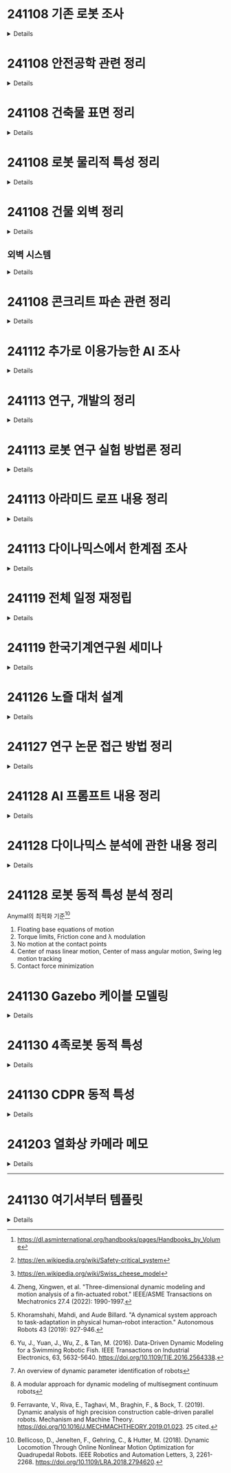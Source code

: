 # 241108 기존 로봇 조사
<details>
- 고스트 로보틱스 vision60
  - 카탈로그 분석 - 방수 방진 인증말고는 의외로 인증 요소는 업었음.
- Warehouse robot [^case1]
- X-57 Maxwell Overview (NASA) [^X57]
- ARGOS (Active Response Gravity Offload System) (NASA) [^ARGOS]
- Atlas Centaur (Convair) [^AtlasCentaur]

- Tesla Model 3 파워트레인
  - Tesla의 특허 공개 정책으로 많은 기술 자료 확인 가능
  - 모터 설계, 배터리 관리 시스템 등
  - 실제 분해 분석 보고서들도 공개됨
  - 배터리 팩 설계
  - 모터 및 인버터 구조
  - 열관리 시스템
  - 제어 소프트웨어 아키텍처

- SpaceX Falcon 9
  - 발사체 설계의 주요 개념들 공개
  - 엔진 테스트 데이터
  - 착륙 시스템 개발 과정

### 1. NASA JPL의 Ingenuity
공개 수준: 매우 높음
- 접근 가능한 자료:
  * GitHub의 비행 소프트웨어 코드
  * NASA Technical Reports Server(NTRS)의 상세 설계 문서
  * 극한 환경 대응 설계 문서
  * 실제 화성 비행 데이터와 분석
  * 로터 시스템 상세 설계
- 접근 경로:
  * nasa.gov
  * GitHub NASA 저장소
  * 공개 학술 논문
  * NASA 기술 보고서

### 2. MIT Cheetah Robot
공개 수준: 매우 높음
- 접근 가능한 자료:
  * 전체 제어 소프트웨어 (GitHub)
  * 동역학 모델링 상세 문서
  * 실시간 제어 알고리즘
  * 하드웨어 설계 문서
  * 실험 데이터셋
- 접근 경로:
  * MIT 연구실 웹사이트
  * GitHub 저장소
  * 학술 논문
  * ROS 위키

### 3. SpaceX Falcon 9
공개 수준: 높음
- 접근 가능한 자료:
  * NASA 계약 관련 기술 문서
  * 엔진 시스템 기본 설계
  * 발사/착륙 시스템 설계
  * 비행 데이터
  * 안전성 분석 보고서
- 접근 경로:
  * NASA 기술 보고서
  * SpaceX 웹사이트
  * FAA 인증 문서
  * 공개 학술 자료

### 4. Boston Dynamics Spot
공개 수준: 높음
- 접근 가능한 자료:
  * SDK 완전 문서화
  * API 레퍼런스
  * 하드웨어 인터페이스 사양
  * 응용 개발 가이드
  * 예제 코드
- 접근 경로:
  * 공식 개발자 포털
  * GitHub 저장소
  * 기술 문서 사이트
  * 개발자 포럼

### 5. Solar Impulse 2
공개 수준: 높음
- 접근 가능한 자료:
  * 태양전지 시스템 설계
  * 에너지 관리 시스템
  * 구조 설계 문서
  * 비행 데이터
  * 개발 과정 문서
- 접근 경로:
  * 공식 프로젝트 사이트
  * 기술 논문
  * 교육 자료
  * 연구 보고서

### 6. Virgin Hyperloop
공개 수준: 상당함
- 접근 가능한 자료:
  * 기본 시스템 설계
  * 안전성 검증 절차
  * 테스트 트랙 데이터
  * 특허 문서
- 접근 경로:
  * 공식 기술 문서
  * 특허 데이터베이스
  * 규제 제출 문서
  * 연구 논문

### 7. Formula E Gen2
공개 수준: 상당함
- 접근 가능한 자료:
  * 파워트레인 스펙
  * 배터리 시스템 설계
  * 공기역학 데이터
  * 경주 데이터
- 접근 경로:
  * FIA 기술 규정
  * 팀 기술 문서
  * 경기 데이터
  * 연구 논문

### 8. Google Wing
공개 수준: 상당함
- 접근 가능한 자료:
  * 드론 제어 시스템
  * 안전 인증 문서
  * API 문서
  * 운영 데이터
- 접근 경로:
  * 개발자 포털
  * FAA 인증 문서
  * 기술 블로그
  * GitHub 저장소

## 제한적 기술 자료 공개 프로젝트
(이하 프로젝트들은 기본적인 마케팅 자료나 특허 정도만 공개)

- VoltAero Cassio
- Pipistrel Velis Electro
- HondaJet Elite
- Joby Aviation S4
- XCOR Lynx
- Archer Midnight
- Eviation Alice
- Beta Technologies ALIA
- Embraer E2
- Aurora D8
- Universal Hydrogen
- Heart Aerospace ES-19
- Blue Origin New Shepard
- Lilium Jet
- Rimac Nevera
- Hyundai NEXO
- Sono Sion
- Aptera
- ABB YuMi
- Nuro R2
- Voith Inline Thruster
- Volocopter 2X

## 분석 기준
각 프로젝트는 다음 기준으로 평가:
1. 공식 기술 문서 공개 수준
2. 소스 코드/SDK 공개 여부
3. 특허 이상의 상세 설계 공개
4. 실제 운용/테스트 데이터 접근성
5. 개발 과정 문서화 수준

## 자료 접근 방법
1. 공식 문서/웹사이트
2. 학술 데이터베이스
3. 특허 검색
4. 정부/규제기관 문서
5. 오픈소스 저장소
6. 개발자 포럼/커뮤니티

## 주요 발견사항
1. 정부/연구기관 프로젝트가 가장 상세한 기술 공개
2. 안전 인증이 필요한 프로젝트들의 검증 데이터 접근 가능
3. 오픈소스 정책 프로젝트들의 개발자 문서 충실
4. 대부분의 상업 프로젝트는 제한적 공개
5. 교육/연구 목적 프로젝트의 높은 공개성


- Sample Data Sources
  - 기업 기술 블로그
  - 특허 데이터베이스
  - 학술 논문
  - 인증 문서
  - 개발자 컨퍼런스 발표 자료
  - 기업 발표 자료
  - 기술 컨퍼런스 발표
  - 개발자 블로그

- 참고 레퍼런스
  - 항공 학회 논문
    - AIAA (American Institute of Aeronautics and Astronautics)
    - SAE Aerospace 기술 논문들
  - 인증 관련 문서
    - FAA와 EASA의 인증 보고서
    - 특히 새로운 기술 적용시의 특별 조건들(Special Conditions) 참고
  - 특허 문서
    - Google Patents나 특허청 데이터베이스
    - 상세한 기술 구현 방식 확인 가능
  - 제작사 기술 문서
    - 정비 매뉴얼
    - 시스템 설명서
    - 부품 카탈로그

</details>

# 241108 안전공학 관련 정리
<details>
- ​RAMS 분석
  - 신뢰도(Reliability), 가용도(Availability), 정비도(Maintainability), 안전도(Safety)
  - 
</details>

# 241108 건축물 표면 정리
<details>
- 결국 건축물 외벽도 사용품 공사하는 만큼 주요 리스트업 후 카탈로그 참조하는것이 좋을것.
- LX 하우시스[^LX]
- MECE 전략[^MECE]
- 적합한 실험 횟수는 몇번인가: 30번
  - 중심극한정리(Central limit theorem)가 표본크기 30이상에서 성립하기 때문[^CLT]
    - 동일한 확률분포를 가진 독립 확률 변수 n개의 평균의 분포는 n이 적당히 크다면 정규분포에 가까워진다는 정리

- 물리 성질 관련 핸드북 정리
  - ASM Metals Handbook[^ASM]
  - 

- safety critical system[^SCS]
  - The Safety Critical Systems Handbook

- Swiss cheese model[^SCM]

- Tribology   마찰 공학, 윤활 공학	
- robotics handbook에 5. Mechanical Properties 부분 참고.
- Model Predictive Impedance Control
- AGMA 110.03
- Github Engineering Blogs
  - https://github.com/kilimchoi/engineering-blogs
  - https://github.com/crispgm/awesome-engineering-blogs
  - https://github.com/sumodirjo/engineering-blogs
  - https://github.com/androiddevnotes/awesome-google-engineering-blogs
  - https://github.com/exajobs/engineering-blogs-collection
</details>

# 241108 로봇 물리적 특성 정리
<details>
- 버클링
- 응력집중
- 충격
- cavitation 공동현상
- 용착 , Scoring 스코링
- 피팅(Pitting)
- 경마모 영역 (응착 마모), 400N보다 클 경우 가혹마모(severe wear) 영역 (박리 마모)
- 프레팅
- 윤활공학
</details>

# 241108 건물 외벽 정리
<details>
## 주요 건축 요소
- 강화 콘크리트 (철근콘크리트)
  - 고강도 콘크리트와 철근의 조합으로 뛰어난 내구성 제공
  - 압축강도가 높고 시공이 용이함
- 구조용 강재 (Steel)
  - 높은 인장강도와 유연성
  - 철골조 또는 철골철근콘크리트조(SRC)에 사용
  - 가벼우면서도 강한 구조 가능
</details>

## 외벽 시스템
<details>
- 커튼월 (Curtain Wall)
  - 알루미늄 프레임에 유리를 끼운 구조
  - 건물 하중을 지지하지 않는 비내력벽
  - 종류
    - 스틱시스템: 현장에서 조립
    - 유닛시스템: 공장 제작 후 설치

- 외장 마감재
  - 알루미늄 복합패널
  - 금속 패널
  - 석재 클래딩
  - 강화유리
  
## 특수 기술요소:

- 내진 설계
  - 제진장치
  - 면진시스템
  - 튜닝매스댐퍼(TMD)

- 에너지 효율
  - 로이유리(Low-E Glass) 사용
  - 이중외피 시스템
  - 단열재 강화

- 외벽 유지관리
  - BMU(Building Maintenance Unit) 시스템
  - 곤돌라 설치
  - 청소용 트랙 시스템

## 주요 커튼월/외장재 제조사
- LG하우시스
- KCC
- 한화L&C
- 현대알루미늄
- POSCO A&C
  
## 외벽 성능
- 단열성능 (열관류율)
- 기밀성
- 수밀성
- 내풍압성
- 차음성능
- 내화성능
</details>

# 241108 콘크리트 파손 관련 정리
<details>
## 콘크리트 파손 종류
- 콘크리트가 떨어져 나오는 현상을 '박리' 또는 '박락'이라고 합니다.
  - 박리(剝離): 콘크리트 표면이 벗겨지거나 떨어져 나가는 현상
  - 박락(剝落): 콘크리트가 덩어리째 떨어져 나가는 현상
  - 원인
    - 동결융해 작용
    - 철근의 부식 팽창
    - 콘크리트의 노화
    - 시공 불량
    - 외부 충격
## 콘크리트 박리에 대한 AI 모델링
- 물리적 특성 모델링
  - 탄성계수, 밀도, 포아송비 등 콘크리트의 기본 물성치 고려
  - 응력파 전달 속도 계산
  - Boussinesq 해법 기반 응력 분포 계산
- 충격 분석
  - 충격량-운동량 원리를 이용한 충격력 계산
  - 깊이별 응력 분포 분석
  - 박리 발생 가능성 평가
- 시각화
  - 응력 분포 그래프 생성
  - 임계 강도 표시
  - 거리에 따른 응력 변화 분석
## 콘크리트 박리 관련 수식 (AI)
### 충격력(F) 계산
  > F = m(v₁ - v₂)/Δt
    - m: 충돌체 질량, v₁: 충돌 전 속도, v₂: 충돌 후 속도, Δt: 충돌 시간
  - 적용: 외부 충격에 의한 초기 충격력 산정

### 응력파 전파 속도(c)
  > c = √(E/ρ)
    - E: 탄성계수, ρ: 밀도
  - 적용: 콘크리트 내부 응력파 전파 속도 계산

### Boussinesq 해법
  > 수직응력: σz = (3P/2π) * (z³/(r² + z²)^(5/2))
  > 전단응력: τrz = (3P/2π) * (rz²/(r² + z²)^(5/2))
    - P: 집중하중, r: 하중점으로부터 수평거리, z: 깊이
  - 적용: 깊이와 거리에 따른 응력 분포 계산

### 동적 하중 응력
  > σd = DIF × σs
    - σd: 동적응력, DIF: Dynamic Increase Factor, σs: 정적응력
  - 적용: 변형률 속도 효과를 고려한 동적 응력 산정

### Hertz 접촉이론
  > σmax = (1/π) * √(3FE/4R²)
    - F: 충격력, E: 탄성계수, R: 접촉 반경, 
  - 적용: 접촉면에서의 최대 응력 계산

### 박리 판정 조건
  > σt > ft
    - σt: 인장응력, ft: 콘크리트 인장강도
  - 적용: 박리 발생 여부 판정

### 응력파 반사계수(R)
  > R = (Z₂ - Z₁)/(Z₂ + Z₁)
    - Z = ρc: 음향임피던스, ρ: 밀도, c: 응력파 속도
  - 적용: 경계면에서의 응력파 반사 특성 분석

### 균열 진전 에너지
  > G = K²/E
    - G: 에너지 해방률, K: 응력확대계수, E: 탄성계수
  - 적용: 균열 진전에 필요한 에너지 계산

### 주요 고려사항
  - 동적 하중의 특성
  - 응력파의 전파와 반사
  - 재료의 물성
  - 기하학적 조건

# 재료 손상 관련 레퍼런스
- 재료강도학 (Material Strength) 시리즈
  - 기계적 성질, 파괴역학, 피로, 마모 등 기본 개념부터 심화 내용까지 체계적으로 다룹니다

- 트라이볼로지 개론 (Introduction to Tribology)
  - 마찰, 마모, 윤활 등 트라이볼로지 전반을 다룹니다
  - 실제 산업 현장의 사례도 포함되어 있습니다


- 금속재료학 (Metallurgical Engineering)
  - 금속 재료의 부식, 피로, 크리프 등 다양한 손상 메커니즘을 설명합니다
  - 미세구조와 물성의 관계도 자세히 다룹니다

- 재료공학의 이해와 응용 시리즈 (ASM Handbook)
  - 약 3,000페이지 분량의 대작
  - 재료의 물성, 시험방법, 손상분석, 열처리, 표면처리 등 모든 내용을 망라
  - 특히 Volume 11 "Failure Analysis and Prevention"이 손상 메커니즘을 상세히 다룹니다

- Engineering Materials: Mechanical Behavior and Testing
  - 1,500페이지 이상의 종합 교재
  - 재료의 기계적 성질부터 각종 시험법, 손상 사례까지 포함
  - 풍부한 도표와 사진으로 이해하기 쉽게 구성

- 재료손상과 수명평가 (Materials Damage and Life Assessment)
  - 약 2,000페이지 분량
  - 이론적 배경부터 실제 산업현장의 사례연구까지 포함
  - 손상 진단/예측 방법론도 상세히 설명
</details>

# 241112 추가로 이용가능한 AI 조사
<details>

- https://consensus.app - 학술 논문조사 및 요약
- https://www.perplexity.ai/
- Elicit.org
  
- 초기 탐색: Perplexity, Semantic Scholar
- 심화 분석: Elicit, Consensus
- 관계 파악: Connected Papers, Iris.ai
- 추적/관리: Research Rabbit, Litmaps
- 요약/정리: Scholarcy
</details>

# 241113 연구, 개발의 정리
<details>
- 개발: 없는걸 새로 만들어보자
  - 새로운 가치창출
  - 가치 창출이 목적
    - 어떤 새로운 가치를 만들 수 있는가?
    - 사용자에게 어떤 이점을 제공하는가?
    - 실용적 효용이 초점
  
- 연구: 기존의 문제를 해결한다.
  - 기존 방식의 한계점 찾기: 구체적인 한계점이 연구의 동기
    - 기존 한계 극복이 초점
    - 문제 해결이 목적
      - "왜 이런 문제가 있는가?"
      - "어떻게 하면 이 문제를 해결할 수 있는가?"
      - 이상적인 상황에서만 작동한다.
      - 계산 비용이 너무 높다.
      - 특정 조건에서 실패한다.
    - 현장의 불만사항/한계점 수집하기
    - 기존 논문들의 Future Work 섹션 검토
    - 다른 분야의 유사한 문제 해결 방식 참고

- 연구 프로세스
  - 문제 정의
    - 기존 연구 조사
    - 한계점 파악
    - 해결할 문제 명확화
  - 가설 수립
    - 문제 해결 방향 제시
    - 이론적 근거 준비
    - 검증 가능한 형태로 구체화
  - 방법론 설계
    - 실험 설계
    - 검증 방법 결정
    - 평가 지표 선정
  - 실험 및 검증
    - 데이터 수집
    - 통계적 분석
    - 가설 검증
  - 결론 도출
    - 이론적 기여도 정리
    - 한계점 명시
    - 후속 연구 제안
- 개발 프로세스
  - 요구사항 분석
    - 시장/사용자 조사
    - 기능 명세 작성
    - 기술적 제약 파악
  - 솔루션 기획
    - 아키텍처 설계
    - 기술 스택 선정
    - 개발 범위 설정
  - 프로토타입 개발
    - 핵심 기능 구현
    - 사용성 테스트
    - 피드백 수집
  - 반복 개선
    - 기능 추가/개선
    - 성능 최적화
    - 버그 수정
  - 제품화
    - 안정성 확보
    - 문서화
    - 유지보수 계획
</details>

# 241113 로봇 연구 실험 방법론 정리
<details>

## 1. 비교 실험 (Comparative Study)
### 적용 분야
- 제어 알고리즘 성능 비교
- 로봇 동작 정확도 평가
- 에너지 효율성 분석

### 핵심 지표
- 정확도(Position/Force Error)
- 응답 속도(Response Time)
- 안정성(Stability)
- 에너지 효율(Power Consumption)
- 작업 완료 시간(Task Completion Time)

## 2. 시뮬레이션 연구 (Simulation Study)
### 적용 분야
- 위험한 작업 환경 테스트
- 극한 상황 검증
- 다양한 parameter 조합 테스트

### 주요 도구
- Gazebo
- V-REP
- Webots
- MuJoCo
- PyBullet

## 3. 파라메트릭 스터디 (Parametric Study)
### 적용 분야
- 제어기 게인 튜닝
- 기구학적 파라미터 최적화
- 센서 파라미터 조정

### 분석 요소
- 민감도 분석
- 연구 프로세스
  - 문제 정의
    - 기존 연구 조사
    - 한계점 파악
    - 해결할 문제 명확화
  - 가설 수립
    - 문제 해결 방향 제시
    - 이론적 근거 준비
    - 검증 가능한 형태로 구체화
  - 방법론 설계
    - 실험 설계
    - 검증 방법 결정
    - 평가 지표 선정
  - 실험 및 검증
    - 데이터 수집
    - 통계적 분석
    - 가설 검증
  - 결론 도출
    - 이론적 기여도 정리
    - 한계점 명시
    - 후속 연구 제안
- 개발 프로세스
  - 요구사항 분석
    - 시장/사용자 조사
    - 기능 명세 작성
    - 기술적 제약 파악
  - 솔루션 기획
    - 아키텍처 설계
    - 기술 스택 선정
    - 개발 범위 설정
  - 프로토타입 개발
    - 핵심 기능 구현
    - 사용성 테스트
    - 피드백 수집
  - 반복 개선
    - 기능 추가/개선
    - 성능 최적화
    - 버그 수정
  - 제품화
    - 안정성 확보https://github.com/jmz3/Gazebo_cable
- 사용자 보호 장치

## 문서화 필수 요소
### 1. 실험 환경
- 하드웨어 스펙
- 소프트웨어 버전
- 센서 구성
- 캘리브레이션 방법

### 2. 실험 과정
- 초기화 과정
- 실험 순서
- 데이터 처리 방법
- 예외 상황 처리

### 3. 결과 분석
- 통계 처리 방법
- 시각화 도구
- 성능 지표 계산
- 오차 분석
</details>

# 241113 아라미드 로프 내용 정리
<details>
아라미드 판매측에 로프에 대해 정리된 내용 발견 [^Aramid]
</details>

# 241113 다이나믹스에서 한계점 조사

<details>
https://consensus.app/results/?q=로봇의 동역학 해석 연구&lang=ko

Three-Dimensional Dynamic Modeling and Motion Analysis of a Fin-Actuated Robot [^dyn1]
> In summary, most studies of fin-actuated underwater robots have two limitations: 
> 1) mainly focusing on investigating 2-D motions in a horizontal plane or vertical plane, without sufficient consideration in 3-D motions, such as surfacing and spiral motions. 
> 2) Though there are a few works that have considered dynamic modeling in 3-D space [26],[27], [32]–[34], the proposed models are typically validated by limited experiments, without validation in large-scale parameter space.

> In the future work, we will input the ALLS-evaluated motion parameters into a dynamic model-based controller as references of current states of robotic fish [41], for adjusting the oscillation parameters of the robotic fish, and finally realizing flow-aided closed-loop control of its trajectory. 

A dynamical system approach to task-adaptation in physical human–robot interaction [^dyn2] (127 cited)

Data-Driven Dynamic Modeling for a Swimming Robotic Fish[^dyn3] (50 cited)

An overview of dynamic parameter identification of robots[^dyn4]

A modular approach for dynamic modeling of multisegment continuum robots[^dyn5]

Dynamic analysis of high precision construction cable-driven parallel robots [^dyn13]
CDPR에서 케이블 해석
</details>

# 241119 전체 일정 재정립
<details>

## 연구 논문
- 메커니즘 제시 논문 (AutoCon)
- Dynamics 논문
- Trajectory 논문
- Control 논문

## 개발 작업
- Dynamics node debug
- 파트별 모델링
  - 로프
- QP solver 구현
- Gazebo 구현
- Localization node
  - Visual odometry
  - Robot_localization
- State estimation node
- WBC Control node
- Trajectory make node

## 차후 준비
- Arxiv 업로드
- Github CV, 기술 문서 정리
- Github project 공개
- 이력서, 자소

## 기타
- 컨택트 모델

</details>

# 241119 한국기계연구원 세미나
<details>

## 정애누나 세미나
Exoskeletone, 외골격 로봇
Hard/ soft werable type

</details>

# 241126 노즐 대처 설계
<details>

## 로봇 청소 노즐 분실 문제
CSCAM 측에서 노즐 분실 문제 발생.
A-1 ~ A-4까지 부품을 보냈었는데 분실된것으로 보임.
금요일에 공증이라 최대한 빠른 대체 필요.

## 펌프 및 이전 사항에 대한 정리
### 펌프 Profi 195 TST
기존 구매해서 이용했던 펌프 품명 Kranzle사의 Profi 195 TST.
- 허용 압력: 30~170bar = 435.113 ~ 2465.64 psi
- 유량 7.5l/min	= 1.981 gallon/min

### 이전 노즐
- 조립형 구성
  - 고압노즐(팁) 11003-TC
    - Flat fan nozzle: 납작한 부채꼴 형태로 분사하는 노즐
  - Tip Retainer(팁 고정부) CP7890-SSP
  - UniJet Body(본체) 11430-1/4-SS-100
  - 니플(연결부) 1/4M-1/4M
    - Male-Male로 구성된 연결 부품
- 매니폴드쪽 구멍은 NPT 1/4 규격의 탭 구멍 (직경 13.7mm)
  - NPT(National Pipe Thread)

## 새 노즐 선정 - MEG 1/4" 6502
- 노즐 제품명은 종류 + NPT 규격 + 분사각 + Capacity size로 구성.
  - Ex) MEG + 1/4" + 65 + 02
- MEG 라인업
  - 고압력 대상 노즐 라인업.
  - 분사각은 0,5,15,25,40,50,65으로 구성됨.
- 기존 호환 위해 1/4인치 규격.
- 분사각 최대한 넓은 65인치.
- 압력, 유량을 데이터시트 표를 확인해서 capacity size 결정.
- 노즐의 압력은 펌프의 압력의 60~80%로 선정.
  - 60% 이하면 펌프 손상.
- MEG 외에 80, 110도 존재하나 판매처가 없음.
- 이전에도 단일 노즐이 아닌 4개의 부품으로 나눠 설계한것도 이런 이유도 있을것으로 추측됨.
- 선정한것을 빠르게 구매하는게 좋을듯

## CSCAM측 전달 메세지
> 
> 현재 공증 준비에서 대처가 필요한 노즐에 관한 정리사항입니다.​
> 
> [기술적 정리 사항]
이전 노즐의 경우 고압노즐(팁), Tip Retainer(팁 고정부), UniJet Body(본체), 니플(연결부) 4가지로 구성되어 있습니다.
금요일까지 4가지 전부 부품을 구매하는건 무리가 있을것으로 생각되어 기존 부품과 달리 단일 부품으로 대체하도록 새로 선정을 진행했습니다.
그 결과, 노즐이 결합되는 부분의 규격이 NPT 1/4"인 13.7mm 직경의 탭 홀에 맞춰 결합될 수 있는 부품을 선정했습니다.
선정한 부품은 MEG 1/4" 6502입니다.
고압 분사용 노즐 라인업인 MEG 노즐의 플랫 팬 분사 타입에 NPT 1/4인치, 분사각 65도, 허용사이즈 0.2인 노즐입니다.
이걸로 1개 구매하면 현재 분실된 노즐 대용이 가능할것으로 판단됩니다.
>
>[판매 사이트]
MEG 6502 노즐은 현재 2 판매처를 찾았습니다.
연락해서 재고 체크 후 빠르게 받아볼 수 있도록 퀵서비스나 방문배송이 가능한지 문의가 필요합니다.
​https://bestcleanmall.co.kr/goods/view?no=2027​
https://isutool.co.kr/shop/item.php?it_id=12137&NaPm=ct%3Dm3y8x3c0%7Cci%3D9e1e48e1efaafd3048e357033b20c9ccc552f485%7Ctr%3Dslsl%7Csn%3D120967%7Chk%3D3d9afc001f0278a7ed527febf564c1456fad7385​

다음날 업체 연락해보니 6503밖에 없어서 이걸로 구매

밸브 기본은 NPT인데 탭은 PT로 되어있었음. 어댑터 추가구매 (NPT-PT)
https://smartstore.naver.com/woo2441/products/5772488309
</details>

# 241127 연구 논문 접근 방법 정리

<details>

경험적으로 아래처럼 분류할 수 있다.

## 시스템 논문(System Paper) or 플랫폼 논문(Platform Paper)
- 새로운 로봇 시스템이나 플랫폼을 소개
- 다양한 실제 환경(real-world environments)에서의 성능을 검증
- 시스템의 구현 세부사항과 설계 선택을 자세히 설명
- 여러 use case들을 통해 시스템의 실용성과 확장성 시연
- Ex) Boston Dynamics의 Spot
- 단일 알고리즘이나 방법론을 깊이 파고드는 대신, 전체 시스템의 통합적인 성능과 실용성에 초점.
- 중요성
  - 실제 환경에서의 적용 가능성을 보여줌 - 산업계에 직접적인 영향
  - 여러 기술들을 어떻게 효과적으로 통합할 수 있는지 보여줌
  - 실제 구현 과정에서 발생하는 문제들과 해결책을 공유
  - 학술적 깊이는 상대적으로 얕을 수 있지만, 로보틱스 분야의 실질적인 발전을 이끄는 중요한 연구 형태. 이론과 실제의 간극을 메우는 역할.

## Improvement/Enhancement Paper (성능 개선형 연구)
- 기존 방법의 한계점을 명확히 지적하고 이를 개선하는 것이 핵심
- 보통 논문 구조가 "기존 방법 분석 → 문제점 도출 → 개선 방안 제시 → 실험적 검증" 순으로 진행됨
- A/B 테스트 형식의 비교 실험이 매우 중요하며, 통계적 유의성 검증이 필수적
- 개선 정도를 정량화하여 표현하는 것이 중요 (예: "20% 성능 향상", "30% 계산 비용 감소")
- 최근에는 작은 개선이라도 계산 효율성이나 에너지 효율성 측면의 개선을 강조하는 추세
- 예: 로봇 제어 알고리즘의 연산 속도 20% 향상, 물체 인식의 정확도 15% 개선 등

## Novel Method/Methodology Paper (새로운 방법론 제시)
- 기존 패러다임과는 다른 완전히 새로운 접근법을 제시
- 이론적 기반을 탄탄히 하는 것이 매우 중요
- 제안하는 방법의 독창성(novelty)을 명확히 부각시켜야 함
- 실험 섹션에서는 다양한 시나리오에서의 검증이 필요
- 한계점과 향후 연구 방향을 명확히 제시하는 것이 중요
- 종종 새로운 연구 분야를 여는 시발점이 되기도 함
- 알고리즘적 혁신
  - 완전히 새로운 알고리즘 제안
  - 예: 새로운 경로 계획 알고리즘, 새로운 형태의 강화학습 방법 등
- 하드웨어적 혁신
  - 새로운 메커니즘이나 구조 제안
  - 예: 새로운 형태의 그리퍼 메커니즘, 새로운 관절 구조 등
- 문제 해결 접근법의 혁신
  - 기존 문제를 해결하는 완전히 새로운 접근 방식
  - 예: 로봇 제어에 생물학적 원리를 도입하는 새로운 방식 등

## Integration/Hybrid Paper (통합 및 융합 연구)
- 각각의 요소 기술들이 어떻게 시너지를 내는지 설명하는 것이 핵심
- 시스템 아키텍처와 통합 방법론에 대한 상세한 설명이 필요
- 개별 컴포넌트 간의 인터페이스와 통신 방식을 명확히 기술
- 전체 시스템의 성능뿐만 아니라 각 구성 요소의 기여도도 분석
- 통합 과정에서 발생한 문제점들과 해결 방안을 공유하는 것이 중요
- 예: 비전-힘 제어 통합, AI와 전통적 제어 이론의 결합 등

## Application/Domain Extension Paper (응용 분야 확장)
- 기존 기술의 새로운 응용 분야에서의 적용 가능성을 보여주는 것이 목적
- 응용 분야의 특수성과 그에 따른 기술적 수정사항을 상세히 설명
- 실제 현장에서의 검증 결과가 매우 중요
- 비용 효율성이나 실용성 측면의 분석이 필수적
- 새로운 응용 분야에서의 한계점과 향후 개선 방향 제시
- 예: 산업용 로봇 기술의 의료 분야 적용

## Theoretical/Foundational Paper (이론적 분석 및 증명)
- 향후 실험적 연구의 기반이 되는 이론적 프레임워크를 제시
- 수학적 엄밀성이 가장 중요한 평가 기준
- 증명 과정을 단계별로 상세히 기술
- 이론적 결과의 실제적 의미와 활용 방안을 설명
- 시뮬레이션을 통한 이론의 검증이 보통 포함됨

## 주요 평가 지표:
### 정량적 성능 지표
속도, 정확도, 효율성 등 수치화 가능한 지표
기존 방식과의 비교 분석


### 정성적 평가
실용성, 확장성, 구현 용이성 등
실제 환경에서의 적용 가능성


## 이론적 완성도
수학적/물리적 타당성
알고리즘의 수렴성, 안정성 증명

## 연구 수행 시 고려사항:
### 명확한 문제 정의
해결하고자 하는 문제의 명확한 정의
기존 연구와의 차별점 제시

### 철저한 검증
충분한 실험 데이터 확보
다양한 조건에서의 성능 검증

### 객관적 비교
공정한 비교를 위한 실험 조건 설정
표준화된 평가 지표 사용

### 한계점 분석
제안된 방법의 한계 명시
향후 연구 방향 제시

</details>

# 241128 AI 프롬프트 내용 정리

<details>

> 연구 중인 로봇은 빌딩 옥상의 2점 고정된 1쌍의 로프를 이용한 건물 외벽 이동 메커니즘에 휠이 장착된 4족 보행 로봇이 결합된 하이브리드 시스템입니다. 상부는 로프 조작을 통해 수직 이동이 가능하며, 하부의 4족 보행 로봇은 지면에서의 장애물 극복과 이동을 담당합니다. 이 로봇 시스템에 대해 질문하겠습니다. 설명한 내용을 다시 정리하지 말고 다음 질문을 기다려주세요.
> 
</details>

# 241128 다이나믹스 분석에 관한 내용 정리

<details>

## 다이나믹스 분석의 핵심 목적
- 로봇이 안정적으로 움직일 수 있는 조건 도출
- 로봇의 성능 한계 파악
- 제어기 설계를 위한 기초 데이터 확보

## 분석에서 보여줘야 할 핵심 내용
### 안정성 검증
- 로봇이 넘어지지 않고 걸을 수 있는 조건
- 보행 시 무게중심(CoM)의 움직임이 안정 영역 안에 있는지
- ZMP(Zero Moment Point)가 지지다각형 내에 있는지
- 결과물: CoM 궤적 그래프, ZMP 위치 변화 그래프

### 관절 부하 분석
- 각 관절이 견딜 수 있는 힘의 범위
- 각 다리 관절의 토크 요구사항
- 최대 하중 조건에서도 관절이 견딜 수 있는지
- 결과물: 관절별 토크-시간 그래프, 최대 부하 조건

### 에너지 소비 분석
- 얼마나 효율적으로 움직이는지
- 보행 시 소비 전력
- 다른 로봇들과 비교했을 때 효율성
- 결과물: 속도별 에너지 소비량 그래프, Cost of Transport 비교

### 외란 대응 능력
- 예상치 못한 상황에서도 쓰러지지 않는지
- 옆에서 밀었을 때 반응
- 울퉁불퉁한 지면에서 안정성
- 결과물: 외력 인가시 자세 복원 그래프, 불규칙 지형 극복 데이터

### 이런 분석들을 통해 증명하고 싶은 것
- 당신의 로봇이 기존 로봇들보다 더 안정적인지
- 더 적은 에너지로 움직일 수 있는지
- 실제 환경에서 잘 작동할 수 있는지

즉, 다이나믹스 분석은 "이 로봇이 실제로 잘 작동할 것이다"를 수학적/실험적으로 증명하는 과정입니다. 이를 통해 로봇의 성능을 정량적으로 보여주고, 다른 로봇들과 비교할 수 있는 기준을 제시하게 됩니다.

### 활용처
- 설계 검증 - 설계한 로봇이 실제로 작동할 수 있는지 확인
  - 선택한 모터가 충분한 토크를 낼 수 있는지
  - 구조가 받는 힘을 견딜 수 있는지
  - 예시: 달리기 동작에서 다리가 받는 최대 충격력 계산
- 성능 예측
  - 로봇이 할 수 있는 것과 없는 것을 미리 파악
    - 최대 이동 속도
    - 극복 가능한 장애물 높이
    - 허용 가능한 경사도예시: 보행 속도에 따른 에너지 소비량 예측
- 차후 연구 기반
  - 제어 전략 수립 - 안정적인 움직임을 위한 기준 제시
    - 다리 궤적 설계
    - 자세 제어 방법
    - 외란 대응 전략
    - 예시: 울퉁불퉁한 지면에서 균형을 잡기 위한 제어 방법 도출
  - 최적화 방향 제시 - 성능 향상을 위해 개선해야 할 부분 파악
    - 무게 배치
    - 관절 구조
    - 센서 위치
    - 예시: 에너지 효율을 높이기 위한 다리 길이 최적화


</details>

# 241128 로봇 동적 특성 분석 정리
Anymal의 최적화 기준[^Anymal_dyn]
1. Floating base equations of motion
2. Torque limits, Friction cone and λ modulation
3. No motion at the contact points
4. Center of mass linear motion, Center of mass angular motion, Swing leg motion tracking
5. Contact force minimization


# 241130 Gazebo 케이블 모델링

<details>

관련 스레드 
https://community.gazebosim.org/t/modelling-hanging-ropes-catenaries-in-gazebo/2524

https://github.com/jmz3/Gazebo_cable

</details>


# 241130 4족로봇 동적 특성

<details>

## 1. 기구학적 분석 요소

### 다리의 기구학적 구조 및 관절 구성
- 각 다리의 자유도 (보통 3-4 DOF)
- 관절 타입 (회전, 직선운동 등)
- 워크스페이스 분석

### 순기구학/역기구학 관계
- 발끝 위치와 관절 각도간의 매핑
- 특이점 분석

### 보행 패턴에 따른 자세 분석
- 정적/동적 안정성을 위한 자세 계산
- 지지다각형(Support polygon) 분석

## 2. 동역학적 분석 요소

### 질량 특성
- 각 링크의 질량, 질량중심
- 관성 텐서

### 힘/토크 분석
- 각 관절에 작용하는 토크
- 지면 반력
- 마찰력

### 에너지 분석
- 운동에너지와 위치에너지
- 파워 소비
- 에너지 효율성

## 3. 제어 관련 분석

### 안정성 지표
- Zero Moment Point (ZMP)
- Center of Pressure (CoP)
- Center of Mass (CoM) 궤적

### 보행 위상 제어
- 스윙 페이즈/스탠스 페이즈 전환
- 듀티 팩터
- 보폭과 보행 주기

## 4. 외부 환경 상호작용

### 지면 접촉 모델링
- 충격력 분석
- 접촉면 특성

### 마찰 특성
- 정지마찰/운동마찰 계수
- 미끄럼 방지

## 5. 시스템 성능 지표

### 이동성 분석
- 최대 보행 속도
- 방향 전환 능력
- 경사면 등반 능력

### 에너지 효율
- Cost of Transport (COT)
- 전력 소비량

### 하중 지지 능력
- 최대 적재 하중
- 자세별 하중 분포

이러한 요소들은 서로 긴밀하게 연관되어 있으며, 로봇의 목적과 운용 환경에 따라 각 요소의 중요도가 달라질 수 있습니다. 예를 들어 고속 주행을 목적으로 하는 4족 로봇과 험지 극복을 목적으로 하는 4족 로봇은 서로 다른 요소에 중점을 두고 설계/분석이 이루어집니다.

</details>

# 241130 CDPR 동적 특성

<details>

## 기구학적 분석 요소
플랫폼의 위치/자세 관계식
케이블 길이와 엔드이펙터 간의 기구학적 관계
작업공간 분석 (workspace analysis)
특이점 분석 (singularity analysis)

## 케이블 특성 관련 요소
케이블 장력 분포
케이블 탄성 효과
케이블 처짐 현상 (새그, sag)
케이블 진동 특성

## 동역학 지배방정식 관련 요소

플랫폼의 운동방정식
케이블 장력과 플랫폼 운동 간의 관계식
케이블-플랫폼 연성 효과
외란에 대한 시스템 응답

## 제어 성능 관련 요소
장력 최적화 (tension optimization)
동적 안정성 (dynamic stability)
위치/힘 제어 정확도
진동 제어 성능

## 시스템 제약조건
케이블 장력 제한 조건
기구학적 구속조건
작업공간 제약조건
구동기 용량 제한

## 외부 환경 영향
중력 효과
관성력 영향
외부 하중 영향
환경적 외란 (바람 등)

## 성능 평가 지표
위치 정확도
동적 응답 특성
강성 특성
에너지 효율성

## 안전성 관련 요소
케이블 파단 위험성
시스템 안정성 여유
비상 정지 상황 대응
충돌 회피 능력

</details>


# 241203 열화상 카메라 메모

<details>
[관부가세포함] Teledyne Flir Blackfly S USB3 6.3MP Black & White Camera (C-Mount) BFS-U3-63S4M-C
https://usashop.co.kr/goods/goods_view.php?goodsNo=1000241640
https://github.com/ros-drivers/flir_camera_driver/blob/humble-release/spinnaker_camera_driver/doc/index.rst
</details>

---
# 241130 여기서부터 템플릿

<details>
</details>


<!--
<img src="./example.png" width="300" height="200" alt="이미지 설명">
<img src="./example.png" alt="이미지 설명">
-->


[^LX]: https://www.b2bzincatalog.com/digital/catalog/specin/
[^MECE]: https://en.wikipedia.org/wiki/MECE_principle
[^CLT]: https://statisticsplaybook.tistory.com/67
[^ASM]: https://dl.asminternational.org/handbooks/pages/Handbooks_by_Volume
[^SCS]: https://en.wikipedia.org/wiki/Safety-critical_system
[^SCM]: https://en.wikipedia.org/wiki/Swiss_cheese_model
[^case1]: https://www.encata.net/blog/case-study-a-warehouse-robot
[^X57]: https://www.nasa.gov/nasa-missions/x-57-aircraft/
[^ARGOS]: https://ntrs.nasa.gov/citations/20120000452
[^AtlasCentaur]: https://en.wikipedia.org/wiki/Atlas-Centaur
[^Aramid]: http://www.11st.co.kr/products/6183466705/share
[^dyn1]: Zheng, Xingwen, et al. "Three-dimensional dynamic modeling and motion analysis of a fin-actuated robot." IEEE/ASME Transactions on Mechatronics 27.4 (2022): 1990-1997.
[^dyn2]: Khoramshahi, Mahdi, and Aude Billard. "A dynamical system approach to task-adaptation in physical human–robot interaction." Autonomous Robots 43 (2019): 927-946.
[^dyn3]: Yu, J., Yuan, J., Wu, Z., & Tan, M. (2016). Data-Driven Dynamic Modeling for a Swimming Robotic Fish. IEEE Transactions on Industrial Electronics, 63, 5632-5640. https://doi.org/10.1109/TIE.2016.2564338.
[^dyn4]: An overview of dynamic parameter identification of robots
[^dyn5]: A modular approach for dynamic modeling of multisegment continuum robots
[^dyn6]: An Iterative Approach for Accurate Dynamic Model Identification of Industrial Robots
[^dyn7]: Dynamic Modeling of Tendon-Driven Co-Manipulative Continuum Robots
[^dyn8]: Dynamic Analysis Tool for Legged Robots
[^dyn9]: Xu, W., Peng, J., Liang, B., & Mu, Z. (2016). Hybrid modeling and analysis method for dynamic coupling of space robots. IEEE Transactions on Aerospace and Electronic Systems, 52, 85-98. https://doi.org/10.1109/TAES.2015.140752. 106 cited.
[^dyn10]: Shah, S., Saha, S., & Dutt, J. (2012). Modular framework for dynamic modeling and analyses of legged robots. Mechanism and Machine Theory, 49, 234-255. https://doi.org/10.1016/J.MECHMACHTHEORY.2011.10.006. 41 cited.


[^dyn11]: Yuan, H., Courteille, E., & Deblaise, D. (2015). Static and dynamic stiffness analyses of cable-driven parallel robots with non-negligible cable mass and elasticity. Mechanism and Machine Theory, 85, 64-81. https://doi.org/10.1016/J.MECHMACHTHEORY.2014.10.010. 97 cited.

[^dyn12]: Azad, M., Babič, J., & Mistry, M. (2019). Effects of the weighting matrix on dynamic manipulability of robots. Autonomous Robots, 43, 1867 - 1879. https://doi.org/10.1007/s10514-018-09819-y. 18 cited.

[^dyn13]: Ferravante, V., Riva, E., Taghavi, M., Braghin, F., & Bock, T. (2019). Dynamic analysis of high precision construction cable-driven parallel robots. Mechanism and Machine Theory. https://doi.org/10.1016/J.MECHMACHTHEORY.2019.01.023. 25 cited.

[^Anymal_dyn]: Bellicoso, D., Jenelten, F., Gehring, C., & Hutter, M. (2018). Dynamic Locomotion Through Online Nonlinear Motion Optimization for Quadrupedal Robots. IEEE Robotics and Automation Letters, 3, 2261-2268. https://doi.org/10.1109/LRA.2018.2794620.